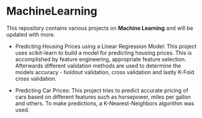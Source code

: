 # MachineLearning

This repository contains various projects on <b>Machine Learning</b> and will be updated with more.

- Predicting Housing Prices using a Linear Regression Model: This project uses scikit-learn to build a model for predicting housing prices. 
  This is accomplished by feature engineering, appropriate feature selection. Afterwards different validation methods are used to determine
  the models accuracy - holdout validation, cross validation and lastly K-Fold cross validation.
  
- Predicting Car Prices: This project tries to predict accurate pricing of cars based on different features such as horsepower, miles per gallon and others. To make predictions, a K-Nearest-Neighbors algorithm was used.
